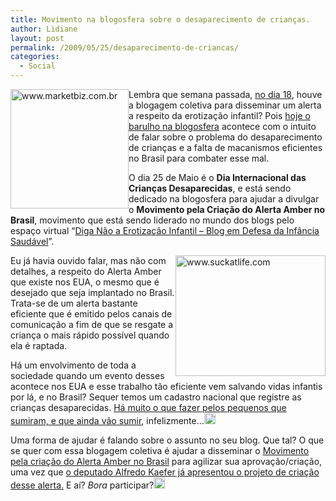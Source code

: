 ```yaml
---
title: Movimento na blogosfera sobre o desaparecimento de crianças.
author: Lidiane
layout: post
permalink: /2009/05/25/desaparecimento-de-criancas/
categories:
  - Social
---
```

[<img style="display: inline; margin-left: 0; margin-right: 0; border-width: 0;" title="www.marketbiz.com.br" src="https://www.trololodemulher.com.br/2009/05/www-marketbiz-com-br_thumb.jpg" border="0" alt="www.marketbiz.com.br" width="189" height="191" align="left" />](https://www.trololodemulher.com.br/2009/05/www-marketbiz-com-br.jpg) Lembra que semana passada, [no dia 18](http://www.trololodemulher.com.br/2009/05/18/colocando-a-boca-no-trombone-de-novo/), houve a blogagem coletiva para disseminar um alerta a respeito da erotização infantil? Pois <a href="http://diganaoaerotizacaoinfantil.wordpress.com/2009/04/20/segunda-blogagem-coletiva-em-defesa-da-infancia-2009/" target="_blank" rel="noopener noreferrer">hoje o barulho na blogosfera</a> acontece com o intuito de falar sobre o problema do desaparecimento de crianças e a falta de macanismos eficientes no Brasil para combater esse mal.

O dia 25 de Maio é o **Dia Internacional das Crianças Desaparecidas**, e está sendo dedicado na blogosfera para ajudar a divulgar o **Movimento pela Criação do Alerta Amber no Brasil**, movimento que está sendo liderado no mundo dos blogs pelo espaço virtual “<a href="http://diganaoaerotizacaoinfantil.wordpress.com/" target="_blank" rel="noopener noreferrer">Diga Não a Erotização Infantil – Blog em Defesa da Infância Saudável</a>”.

[<img style="display: inline; margin-left: 0; margin-right: 0; border-width: 0;" title="www.suckatlife.com" src="https://www.trololodemulher.com.br/2009/05/www-suckatlife-com_thumb.jpg" border="0" alt="www.suckatlife.com" width="240" height="193" align="right" />](https://www.trololodemulher.com.br/2009/05/www-suckatlife-com.jpg) Eu já havia ouvido falar, mas não com detalhes, a respeito do Alerta Amber que existe nos EUA, o mesmo que é desejado que seja implantado no Brasil. Trata-se de um alerta bastante eficiente que é emitido pelos canais de comunicação a fim de que se resgate a criança o mais rápido possível quando ela é raptada.

Há um envolvimento de toda a sociedade quando um evento desses acontece nos EUA e esse trabalho tão eficiente vem salvando vidas infantis por lá, e no Brasil? Sequer temos um cadastro nacional que registre as crianças desaparecidas. <a href="http://diganaoaerotizacaoinfantil.wordpress.com/category/onde-estao-nossas-criancas/" target="_blank" rel="noopener noreferrer">Há muito o que fazer pelos pequenos que sumiram, e que ainda vão sumir</a>, infelizmente…[<img style="display: inline;" title="EmoticonSad" src="https://www.trololodemulher.com.br/2009/05/emoticonsad_thumb1.gif" alt="EmoticonSad" width="18" height="18" />](https://www.trololodemulher.com.br/2009/05/emoticonsad1.gif)

<div>
  Uma forma de ajudar é falando sobre o assunto no seu blog. Que tal? O que se quer com essa blogagem coletiva é ajudar a disseminar o <a href="http://diganaoaerotizacaoinfantil.wordpress.com/2008/01/11/movimento-pela-criacao-do-alerta-amber-no-brasil/" target="_blank" rel="noopener noreferrer">Movimento pela criação do Alerta Amber no Brasil</a> para agilizar sua aprovação/criação, uma vez que <a href="http://diganaoaerotizacaoinfantil.wordpress.com/2008/02/28/eputado-federal-alfredo-kaefer-apresenta-projeto-de-criacao-do-alerta-amber-no-brasil/" target="_blank" rel="noopener noreferrer">o deputado Alfredo Kaefer já apresentou o projeto de criação desse alerta.</a> E aí? <em>Bora </em>participar?<a href="https://www.trololodemulher.com.br/2009/05/emoticonbigsmile1.gif"><img style="display: inline;" title="EmoticonBigSmile" src="https://www.trololodemulher.com.br/2009/05/emoticonbigsmile_thumb1.gif" alt="EmoticonBigSmile" width="18" height="18" /></a>
</div>

<span style="color: #ff0000;"> </span>